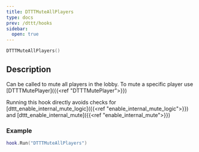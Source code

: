 ```yaml
---
title: DTTTMuteAllPlayers
type: docs
prev: /dttt/hooks
sidebar:
  open: true
---
```


```lua
DTTTMuteAllPlayers()
```

## Description
Can be called to mute all players in the lobby.
To mute a specific player use [DTTTMutePlayer]({{<ref "DTTTMutePlayer">}})

Running this hook directly avoids checks for [dttt_enable_internal_mute_logic]({{<ref "enable_internal_mute_logic">}}) and [dttt_enable_internal_mute]({{<ref "enable_internal_mute">}})

### Example
```lua
hook.Run("DTTTMuteAllPlayers")
```